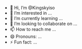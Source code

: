 - 👋 Hi, I’m @Kingskyiso
- 👀 I’m interested in ...
- 🌱 I’m currently learning ...
- 💞️ I’m looking to collaborate on ...
- 📫 How to reach me ...
- 😄 Pronouns: ...
- ⚡ Fun fact: ...

<!---
Kingskyiso/Kingskyiso is a ✨ special ✨ repository because its `README.md` (this file) appears on your GitHub profile.
You can click the Preview link to take a look at your changes.
--->
